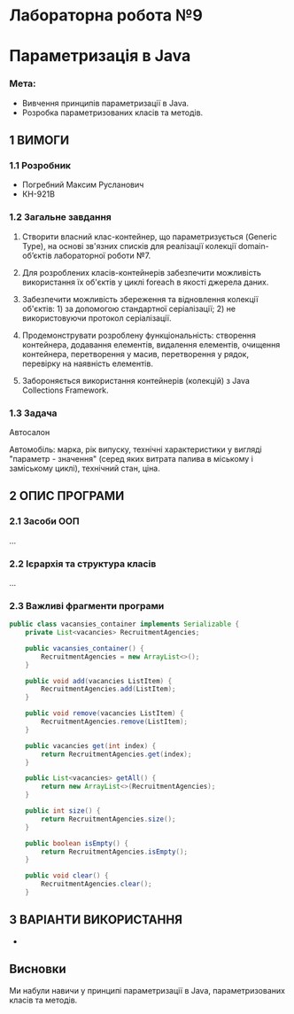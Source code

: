 # Лабораторна робота №9
# Параметризація в Java

### Мета:
- Вивчення принципів параметризації в Java.
- Розробка параметризованих класів та методів.

## 1 ВИМОГИ
### 1.1 Розробник
- Погребний Максим Русланович
- КН-921В

### 1.2 Загальне завдання
1. Створити власний клас-контейнер, що параметризується (Generic Type), на основі зв'язних списків для реалізації колекції domain-об’єктів лабораторної роботи №7.

2. Для розроблених класів-контейнерів забезпечити можливість використання їх об'єктів у циклі foreach в якості джерела даних.

3. Забезпечити можливість збереження та відновлення колекції об'єктів: 1) за допомогою стандартної серіалізації; 2) не використовуючи протокол серіалізації.

4. Продемонструвати розроблену функціональність: створення контейнера, додавання елементів, видалення елементів, очищення контейнера, перетворення у масив, перетворення у рядок, перевірку на наявність елементів.

5. Забороняється використання контейнерів (колекцій) з Java Collections Framework.

### 1.3 Задача
Автосалон

Автомобіль: марка, рік випуску, технічні характеристики у вигляді "параметр - значення" (серед яких витрата палива в міському і заміському циклі), технічний стан, ціна.

## 2 ОПИС ПРОГРАМИ

### 2.1 Засоби ООП
...

### 2.2 Ієрархія та структура класів
...

### 2.3 Важливі фрагменти програми
```java
public class vacansies_container implements Serializable {
    private List<vacancies> RecruitmentAgencies;

    public vacansies_container() {
        RecruitmentAgencies = new ArrayList<>();
    }

    public void add(vacancies ListItem) {
        RecruitmentAgencies.add(ListItem);
    }

    public void remove(vacancies ListItem) {
        RecruitmentAgencies.remove(ListItem);
    }

    public vacancies get(int index) {
        return RecruitmentAgencies.get(index);
    }

    public List<vacancies> getAll() {
        return new ArrayList<>(RecruitmentAgencies);
    }

    public int size() {
        return RecruitmentAgencies.size();
    }

    public boolean isEmpty() {
        return RecruitmentAgencies.isEmpty();
    }

    public void clear() {
        RecruitmentAgencies.clear();
    }
```

## 3 ВАРІАНТИ ВИКОРИСТАННЯ
-

## Висновки
Ми набули навичи у принципі параметризації в Java, параметризованих класів та методів.
